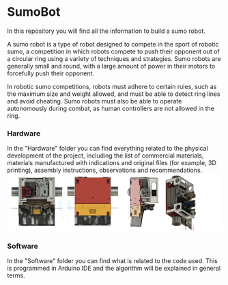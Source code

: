 # SumoBot
In this repository you will find all the information to build a sumo robot.

A sumo robot is a type of robot designed to compete in the sport of robotic sumo, a competition in which robots compete to push their opponent out of a circular ring using a variety of techniques and strategies. Sumo robots are generally small and round, with a large amount of power in their motors to forcefully push their opponent.

In robotic sumo competitions, robots must adhere to certain rules, such as the maximum size and weight allowed, and must be able to detect ring lines and avoid cheating. Sumo robots must also be able to operate autonomously during combat, as human controllers are not allowed in the ring.

### Hardware
In the "Hardware" folder you can find everything related to the physical development of the project, including the list of commercial materials, materials manufactured with indications and original files (for example, 3D printing), assembly instructions, observations and recommendations.
![](./hardware/body/images/final.png)

### Software
In the "Software" folder you can find what is related to the code used. This is programmed in Arduino IDE and the algorithm will be explained in general terms.
